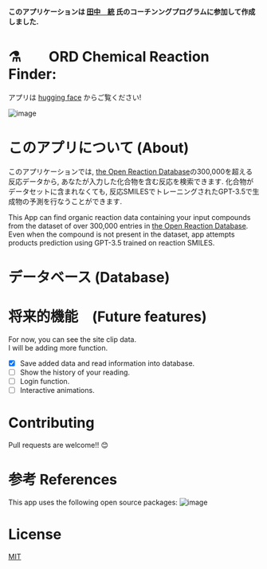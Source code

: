 **このアプリケーションは [田中　統](https://suguru-tanaka.com/) 氏のコーチンングプログラムに参加して作成しました.**

# ⚗️　　ORD Chemical Reaction Finder: 

アプリは [hugging face](https://huggingface.co/spaces/kumasan681104/React_St) からご覧ください!

![image](https://github.com/KatsumiYamashita/React_ABY/blob/main/img/ord_finder_title.jpg?raw=true)

# このアプリについて (About)

このアプリケーションでは, [the Open Reaction Database](https://open-reaction-database.org/client/browse)の300,000を超える反応データから, あなたが入力した化合物を含む反応を検索できます.
化合物がデータセットに含まれなくても, 反応SMILESでトレーニングされたGPT-3.5で生成物の予測を行なうことができます.

This App can find organic reaction data containing your input compounds from the dataset of over 300,000 entries in [the Open Reaction Database](https://open-reaction-database.org/client/browse). 
Even when the compound is not present in the dataset, app attempts products prediction using GPT-3.5 trained on reaction SMILES.

# データベース (Database)


# 将来的機能　(Future features)

For now, you can see the site clip data.  
I will be adding more function.

- [x] Save added data and read information into database.
- [ ] Show the history of your reading.
- [ ] Login function.
- [ ] Interactive animations.

# Contributing

Pull requests are welcome!! 😊

# 参考 References

This app uses the following open source packages:
![image](https://github.com/nouvelle/coffee-time/blob/master/images/technology.png?raw=true)

# License

[MIT](https://choosealicense.com/licenses/mit/)